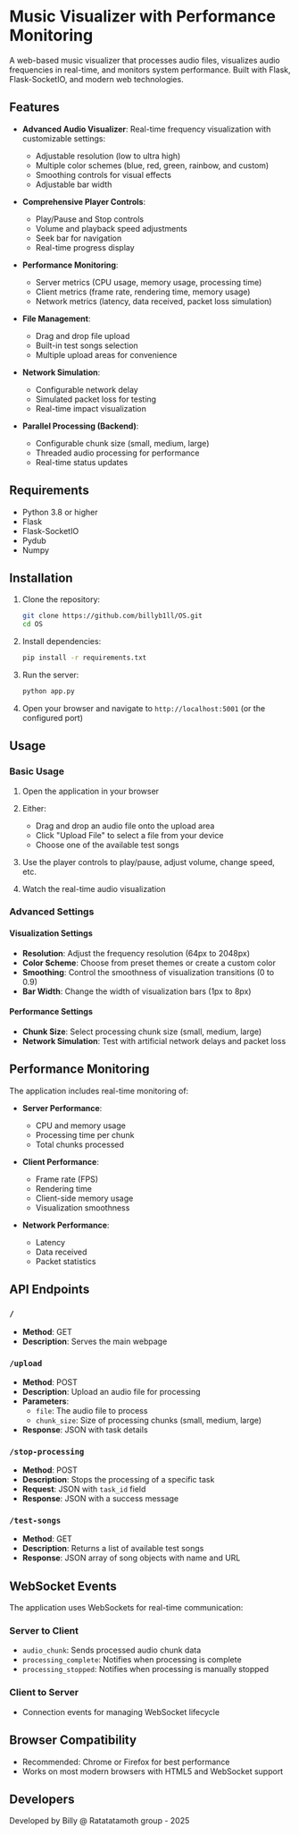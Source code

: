 # Music Visualizer with Performance Monitoring

A web-based music visualizer that processes audio files, visualizes audio frequencies in real-time, and monitors system performance. Built with Flask, Flask-SocketIO, and modern web technologies.

## Features

- **Advanced Audio Visualizer**: Real-time frequency visualization with customizable settings:
  - Adjustable resolution (low to ultra high)
  - Multiple color schemes (blue, red, green, rainbow, and custom)
  - Smoothing controls for visual effects
  - Adjustable bar width
  
- **Comprehensive Player Controls**:
  - Play/Pause and Stop controls
  - Volume and playback speed adjustments
  - Seek bar for navigation
  - Real-time progress display

- **Performance Monitoring**:
  - Server metrics (CPU usage, memory usage, processing time)
  - Client metrics (frame rate, rendering time, memory usage)
  - Network metrics (latency, data received, packet loss simulation)
  
- **File Management**:
  - Drag and drop file upload
  - Built-in test songs selection
  - Multiple upload areas for convenience
  
- **Network Simulation**:
  - Configurable network delay
  - Simulated packet loss for testing
  - Real-time impact visualization

- **Parallel Processing (Backend)**:
  - Configurable chunk size (small, medium, large)
  - Threaded audio processing for performance
  - Real-time status updates

## Requirements

- Python 3.8 or higher
- Flask
- Flask-SocketIO
- Pydub
- Numpy

## Installation

1. Clone the repository:
   ```bash
   git clone https://github.com/billyb1ll/OS.git
   cd OS
   ```

2. Install dependencies:
   ```bash
   pip install -r requirements.txt
   ```

3. Run the server:
   ```bash
   python app.py
   ```

4. Open your browser and navigate to `http://localhost:5001` (or the configured port)

## Usage

### Basic Usage
1. Open the application in your browser
2. Either:
   - Drag and drop an audio file onto the upload area
   - Click "Upload File" to select a file from your device
   - Choose one of the available test songs

3. Use the player controls to play/pause, adjust volume, change speed, etc.
4. Watch the real-time audio visualization

### Advanced Settings

#### Visualization Settings
- **Resolution**: Adjust the frequency resolution (64px to 2048px)
- **Color Scheme**: Choose from preset themes or create a custom color
- **Smoothing**: Control the smoothness of visualization transitions (0 to 0.9)
- **Bar Width**: Change the width of visualization bars (1px to 8px)

#### Performance Settings
- **Chunk Size**: Select processing chunk size (small, medium, large)
- **Network Simulation**: Test with artificial network delays and packet loss

## Performance Monitoring

The application includes real-time monitoring of:

- **Server Performance**:
  - CPU and memory usage
  - Processing time per chunk
  - Total chunks processed
  
- **Client Performance**:
  - Frame rate (FPS)
  - Rendering time
  - Client-side memory usage
  - Visualization smoothness
  
- **Network Performance**:
  - Latency
  - Data received
  - Packet statistics

## API Endpoints

### `/`
- **Method**: GET
- **Description**: Serves the main webpage

### `/upload`
- **Method**: POST
- **Description**: Upload an audio file for processing
- **Parameters**:
  - `file`: The audio file to process
  - `chunk_size`: Size of processing chunks (small, medium, large)
- **Response**: JSON with task details

### `/stop-processing`
- **Method**: POST
- **Description**: Stops the processing of a specific task
- **Request**: JSON with `task_id` field
- **Response**: JSON with a success message

### `/test-songs`
- **Method**: GET
- **Description**: Returns a list of available test songs
- **Response**: JSON array of song objects with name and URL

## WebSocket Events

The application uses WebSockets for real-time communication:

### Server to Client
- `audio_chunk`: Sends processed audio chunk data
- `processing_complete`: Notifies when processing is complete
- `processing_stopped`: Notifies when processing is manually stopped

### Client to Server
- Connection events for managing WebSocket lifecycle

## Browser Compatibility

- Recommended: Chrome or Firefox for best performance
- Works on most modern browsers with HTML5 and WebSocket support

## Developers

Developed by Billy @ Ratatatamoth group - 2025